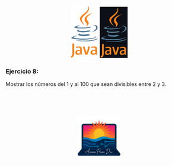 <p align="center">
  <img src="https://raw.githubusercontent.com/APoves/Java/main/claro.png#gh-light-mode-only" alt="Logo modo claro" width="75">
  <img src="https://raw.githubusercontent.com/APoves/Java/main/oscuro.png#gh-dark-mode-only" alt="Logo modo oscuro" width="75">
</p>

### Ejercicio 8:
Mostrar los números del 1 y al 100 que sean divisibles entre 2 y 3.


<br>
<br>
<br>


<p align="center">
<img src="https://github.com/APoves/APoves/blob/main/logo.png" alt="Mi Logo" width="120"/>
</p>
